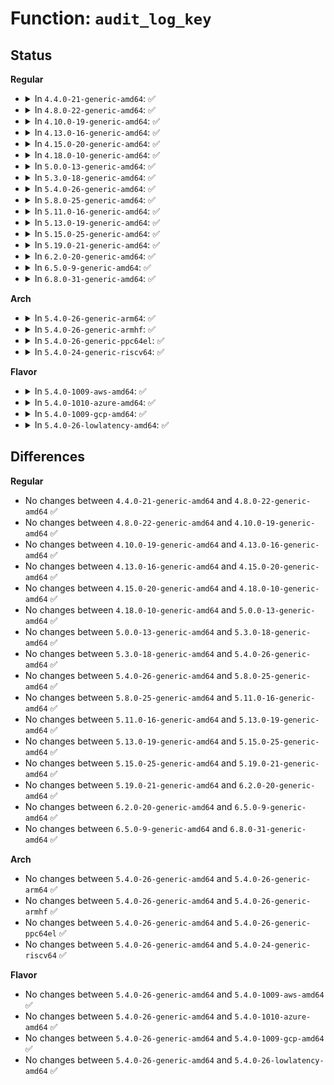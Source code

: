 # Function: <code>audit_log_key</code>

## Status
<b>Regular</b>
<ul>
<li>
<details>
<summary>In <code>4.4.0-21-generic-amd64</code>: ✅</summary>

```c
void audit_log_key(struct audit_buffer * ab, char * key)
```

```json
{
  "name": "audit_log_key",
  "collision_type": "Unique Global",
  "inline_type": "No",
  "funcs": [
    {
      "addr": 18446744071580034080,
      "name": "audit_log_key",
      "external": true,
      "loc": "kernel/audit.c:1661",
      "file": "kernel/audit.c",
      "inline": "seen, unknown",
      "caller_inline": [],
      "caller_func": [
        "kernel/auditsc.c:audit_log_exit",
        "kernel/audit_fsnotify.c:audit_mark_handle_event",
        "kernel/audit_tree.c:kill_rules"
      ]
    }
  ],
  "symbols": [
    {
      "addr": 18446744071580034080,
      "name": "audit_log_key",
      "section": ".text",
      "bind": "STB_GLOBAL",
      "size": 82
    }
  ]
}
```
</details>
</li>
<li>
<details>
<summary>In <code>4.8.0-22-generic-amd64</code>: ✅</summary>

```c
void audit_log_key(struct audit_buffer * ab, char * key)
```

```json
{
  "name": "audit_log_key",
  "collision_type": "Unique Global",
  "inline_type": "No",
  "funcs": [
    {
      "addr": 18446744071580066640,
      "name": "audit_log_key",
      "external": true,
      "loc": "kernel/audit.c:1672",
      "file": "kernel/audit.c",
      "inline": "seen, unknown",
      "caller_inline": [],
      "caller_func": [
        "kernel/auditsc.c:audit_log_exit",
        "kernel/audit_fsnotify.c:audit_mark_handle_event",
        "kernel/audit_tree.c:kill_rules"
      ]
    }
  ],
  "symbols": [
    {
      "addr": 18446744071580066640,
      "name": "audit_log_key",
      "section": ".text",
      "bind": "STB_GLOBAL",
      "size": 82
    }
  ]
}
```
</details>
</li>
<li>
<details>
<summary>In <code>4.10.0-19-generic-amd64</code>: ✅</summary>

```c
void audit_log_key(struct audit_buffer * ab, char * key)
```

```json
{
  "name": "audit_log_key",
  "collision_type": "Unique Global",
  "inline_type": "No",
  "funcs": [
    {
      "addr": 18446744071580106864,
      "name": "audit_log_key",
      "external": true,
      "loc": "kernel/audit.c:1811",
      "file": "kernel/audit.c",
      "inline": "seen, unknown",
      "caller_inline": [],
      "caller_func": [
        "kernel/auditsc.c:audit_log_exit",
        "kernel/audit_fsnotify.c:audit_mark_handle_event",
        "kernel/audit_tree.c:kill_rules"
      ]
    }
  ],
  "symbols": [
    {
      "addr": 18446744071580106864,
      "name": "audit_log_key",
      "section": ".text",
      "bind": "STB_GLOBAL",
      "size": 82
    }
  ]
}
```
</details>
</li>
<li>
<details>
<summary>In <code>4.13.0-16-generic-amd64</code>: ✅</summary>

```c
void audit_log_key(struct audit_buffer * ab, char * key)
```

```json
{
  "name": "audit_log_key",
  "collision_type": "Unique Global",
  "inline_type": "No",
  "funcs": [
    {
      "addr": 18446744071580112272,
      "name": "audit_log_key",
      "external": true,
      "loc": "kernel/audit.c:1990",
      "file": "kernel/audit.c",
      "inline": "seen, unknown",
      "caller_inline": [],
      "caller_func": [
        "kernel/auditsc.c:audit_log_exit",
        "kernel/audit_fsnotify.c:audit_mark_handle_event",
        "kernel/audit_tree.c:kill_rules"
      ]
    }
  ],
  "symbols": [
    {
      "addr": 18446744071580112272,
      "name": "audit_log_key",
      "section": ".text",
      "bind": "STB_GLOBAL",
      "size": 71
    }
  ]
}
```
</details>
</li>
<li>
<details>
<summary>In <code>4.15.0-20-generic-amd64</code>: ✅</summary>

```c
void audit_log_key(struct audit_buffer * ab, char * key)
```

```json
{
  "name": "audit_log_key",
  "collision_type": "Unique Global",
  "inline_type": "No",
  "funcs": [
    {
      "addr": 18446744071580164816,
      "name": "audit_log_key",
      "external": true,
      "loc": "kernel/audit.c:1998",
      "file": "kernel/audit.c",
      "inline": "seen, unknown",
      "caller_inline": [],
      "caller_func": [
        "kernel/auditsc.c:audit_log_exit",
        "kernel/audit_fsnotify.c:audit_mark_handle_event",
        "kernel/audit_tree.c:kill_rules"
      ]
    }
  ],
  "symbols": [
    {
      "addr": 18446744071580164816,
      "name": "audit_log_key",
      "section": ".text",
      "bind": "STB_GLOBAL",
      "size": 71
    }
  ]
}
```
</details>
</li>
<li>
<details>
<summary>In <code>4.18.0-10-generic-amd64</code>: ✅</summary>

```c
void audit_log_key(struct audit_buffer * ab, char * key)
```

```json
{
  "name": "audit_log_key",
  "collision_type": "Unique Global",
  "inline_type": "No",
  "funcs": [
    {
      "addr": 18446744071580224672,
      "name": "audit_log_key",
      "external": true,
      "loc": "kernel/audit.c:2051",
      "file": "kernel/audit.c",
      "inline": "seen, unknown",
      "caller_inline": [],
      "caller_func": [
        "kernel/auditsc.c:audit_log_exit",
        "kernel/audit_fsnotify.c:audit_mark_handle_event",
        "kernel/audit_tree.c:kill_rules"
      ]
    }
  ],
  "symbols": [
    {
      "addr": 18446744071580224672,
      "name": "audit_log_key",
      "section": ".text",
      "bind": "STB_GLOBAL",
      "size": 71
    }
  ]
}
```
</details>
</li>
<li>
<details>
<summary>In <code>5.0.0-13-generic-amd64</code>: ✅</summary>

```c
void audit_log_key(struct audit_buffer * ab, char * key)
```

```json
{
  "name": "audit_log_key",
  "collision_type": "Unique Global",
  "inline_type": "No",
  "funcs": [
    {
      "addr": 18446744071580277056,
      "name": "audit_log_key",
      "external": true,
      "loc": "kernel/audit.c:2048",
      "file": "kernel/audit.c",
      "inline": "seen, unknown",
      "caller_inline": [],
      "caller_func": [
        "kernel/auditsc.c:audit_log_exit",
        "kernel/audit_fsnotify.c:audit_mark_handle_event",
        "kernel/audit_tree.c:kill_rules"
      ]
    }
  ],
  "symbols": [
    {
      "addr": 18446744071580277056,
      "name": "audit_log_key",
      "section": ".text",
      "bind": "STB_GLOBAL",
      "size": 71
    }
  ]
}
```
</details>
</li>
<li>
<details>
<summary>In <code>5.3.0-18-generic-amd64</code>: ✅</summary>

```c
void audit_log_key(struct audit_buffer * ab, char * key)
```

```json
{
  "name": "audit_log_key",
  "collision_type": "Unique Global",
  "inline_type": "No",
  "funcs": [
    {
      "addr": 18446744071580328064,
      "name": "audit_log_key",
      "external": true,
      "loc": "kernel/audit.c:2048",
      "file": "kernel/audit.c",
      "inline": "seen, unknown",
      "caller_inline": [],
      "caller_func": [
        "kernel/auditsc.c:audit_log_exit",
        "kernel/audit_fsnotify.c:audit_mark_handle_event",
        "kernel/audit_tree.c:kill_rules"
      ]
    }
  ],
  "symbols": [
    {
      "addr": 18446744071580328064,
      "name": "audit_log_key",
      "section": ".text",
      "bind": "STB_GLOBAL",
      "size": 74
    }
  ]
}
```
</details>
</li>
<li>
<details>
<summary>In <code>5.4.0-26-generic-amd64</code>: ✅</summary>

```c
void audit_log_key(struct audit_buffer * ab, char * key)
```

```json
{
  "name": "audit_log_key",
  "collision_type": "Unique Global",
  "inline_type": "No",
  "funcs": [
    {
      "addr": 18446744071580376864,
      "name": "audit_log_key",
      "external": true,
      "loc": "kernel/audit.c:2050",
      "file": "kernel/audit.c",
      "inline": "seen, unknown",
      "caller_inline": [],
      "caller_func": [
        "kernel/auditsc.c:audit_log_exit",
        "kernel/audit_fsnotify.c:audit_mark_handle_event",
        "kernel/audit_tree.c:kill_rules"
      ]
    }
  ],
  "symbols": [
    {
      "addr": 18446744071580376864,
      "name": "audit_log_key",
      "section": ".text",
      "bind": "STB_GLOBAL",
      "size": 74
    }
  ]
}
```
</details>
</li>
<li>
<details>
<summary>In <code>5.8.0-25-generic-amd64</code>: ✅</summary>

```c
void audit_log_key(struct audit_buffer * ab, char * key)
```

```json
{
  "name": "audit_log_key",
  "collision_type": "Unique Global",
  "inline_type": "No",
  "funcs": [
    {
      "addr": 18446744071580452000,
      "name": "audit_log_key",
      "external": true,
      "loc": "kernel/audit.c:2130",
      "file": "kernel/audit.c",
      "inline": "seen, unknown",
      "caller_inline": [],
      "caller_func": [
        "kernel/auditsc.c:audit_log_exit",
        "kernel/audit_watch.c:audit_remove_parent_watches",
        "kernel/audit_fsnotify.c:audit_autoremove_mark_rule",
        "kernel/audit_tree.c:kill_rules"
      ]
    }
  ],
  "symbols": [
    {
      "addr": 18446744071580452000,
      "name": "audit_log_key",
      "section": ".text",
      "bind": "STB_GLOBAL",
      "size": 74
    }
  ]
}
```
</details>
</li>
<li>
<details>
<summary>In <code>5.11.0-16-generic-amd64</code>: ✅</summary>

```c
void audit_log_key(struct audit_buffer * ab, char * key)
```

```json
{
  "name": "audit_log_key",
  "collision_type": "Unique Global",
  "inline_type": "No",
  "funcs": [
    {
      "addr": 18446744071580440560,
      "name": "audit_log_key",
      "external": true,
      "loc": "kernel/audit.c:2147",
      "file": "kernel/audit.c",
      "inline": "seen, unknown",
      "caller_inline": [],
      "caller_func": [
        "kernel/auditsc.c:audit_log_exit",
        "kernel/audit_watch.c:audit_remove_parent_watches",
        "kernel/audit_fsnotify.c:audit_autoremove_mark_rule",
        "kernel/audit_tree.c:kill_rules"
      ]
    }
  ],
  "symbols": [
    {
      "addr": 18446744071580440560,
      "name": "audit_log_key",
      "section": ".text",
      "bind": "STB_GLOBAL",
      "size": 74
    }
  ]
}
```
</details>
</li>
<li>
<details>
<summary>In <code>5.13.0-19-generic-amd64</code>: ✅</summary>

```c
void audit_log_key(struct audit_buffer * ab, char * key)
```

```json
{
  "name": "audit_log_key",
  "collision_type": "Unique Global",
  "inline_type": "No",
  "funcs": [
    {
      "addr": 18446744071580444640,
      "name": "audit_log_key",
      "external": true,
      "loc": "kernel/audit.c:2147",
      "file": "kernel/audit.c",
      "inline": "seen, unknown",
      "caller_inline": [],
      "caller_func": [
        "kernel/auditsc.c:audit_log_exit",
        "kernel/audit_watch.c:audit_remove_parent_watches",
        "kernel/audit_fsnotify.c:audit_mark_handle_event",
        "kernel/audit_tree.c:kill_rules"
      ]
    }
  ],
  "symbols": [
    {
      "addr": 18446744071580444640,
      "name": "audit_log_key",
      "section": ".text",
      "bind": "STB_GLOBAL",
      "size": 74
    }
  ]
}
```
</details>
</li>
<li>
<details>
<summary>In <code>5.15.0-25-generic-amd64</code>: ✅</summary>

```c
void audit_log_key(struct audit_buffer * ab, char * key)
```

```json
{
  "name": "audit_log_key",
  "collision_type": "Unique Global",
  "inline_type": "No",
  "funcs": [
    {
      "addr": 18446744071580609552,
      "name": "audit_log_key",
      "external": true,
      "loc": "kernel/audit.c:2186",
      "file": "kernel/audit.c",
      "inline": "seen, unknown",
      "caller_inline": [],
      "caller_func": [
        "kernel/auditsc.c:audit_log_exit",
        "kernel/audit_watch.c:audit_remove_parent_watches",
        "kernel/audit_fsnotify.c:audit_mark_handle_event",
        "kernel/audit_tree.c:kill_rules"
      ]
    }
  ],
  "symbols": [
    {
      "addr": 18446744071580609552,
      "name": "audit_log_key",
      "section": ".text",
      "bind": "STB_GLOBAL",
      "size": 74
    }
  ]
}
```
</details>
</li>
<li>
<details>
<summary>In <code>5.19.0-21-generic-amd64</code>: ✅</summary>

```c
void audit_log_key(struct audit_buffer * ab, char * key)
```

```json
{
  "name": "audit_log_key",
  "collision_type": "Unique Global",
  "inline_type": "No",
  "funcs": [
    {
      "addr": 18446744071580814448,
      "name": "audit_log_key",
      "external": true,
      "loc": "kernel/audit.c:2168",
      "file": "kernel/audit.c",
      "inline": "seen, unknown",
      "caller_inline": [],
      "caller_func": [
        "kernel/auditsc.c:audit_log_exit",
        "kernel/auditsc.c:audit_log_uring",
        "kernel/audit_watch.c:audit_remove_parent_watches",
        "kernel/audit_tree.c:kill_rules"
      ]
    }
  ],
  "symbols": [
    {
      "addr": 18446744071580814448,
      "name": "audit_log_key",
      "section": ".text",
      "bind": "STB_GLOBAL",
      "size": 87
    }
  ]
}
```
</details>
</li>
<li>
<details>
<summary>In <code>6.2.0-20-generic-amd64</code>: ✅</summary>

```c
void audit_log_key(struct audit_buffer * ab, char * key)
```

```json
{
  "name": "audit_log_key",
  "collision_type": "Unique Global",
  "inline_type": "No",
  "funcs": [
    {
      "addr": 18446744071581100672,
      "name": "audit_log_key",
      "external": true,
      "loc": "kernel/audit.c:2166",
      "file": "kernel/audit.c",
      "inline": "seen, unknown",
      "caller_inline": [],
      "caller_func": [
        "kernel/auditsc.c:audit_log_exit",
        "kernel/auditsc.c:audit_log_uring",
        "kernel/audit_watch.c:audit_remove_parent_watches",
        "kernel/audit_tree.c:kill_rules"
      ]
    }
  ],
  "symbols": [
    {
      "addr": 18446744071581100672,
      "name": "audit_log_key",
      "section": ".text",
      "bind": "STB_GLOBAL",
      "size": 87
    }
  ]
}
```
</details>
</li>
<li>
<details>
<summary>In <code>6.5.0-9-generic-amd64</code>: ✅</summary>

```c
void audit_log_key(struct audit_buffer * ab, char * key)
```

```json
{
  "name": "audit_log_key",
  "collision_type": "Unique Global",
  "inline_type": "No",
  "funcs": [
    {
      "addr": 18446744071581192288,
      "name": "audit_log_key",
      "external": true,
      "loc": "kernel/audit.c:2166",
      "file": "kernel/audit.c",
      "inline": "seen, unknown",
      "caller_inline": [],
      "caller_func": [
        "kernel/auditsc.c:audit_log_exit",
        "kernel/auditsc.c:audit_log_uring",
        "kernel/audit_watch.c:audit_remove_parent_watches",
        "kernel/audit_tree.c:kill_rules"
      ]
    }
  ],
  "symbols": [
    {
      "addr": 18446744071581192288,
      "name": "audit_log_key",
      "section": ".text",
      "bind": "STB_GLOBAL",
      "size": 87
    }
  ]
}
```
</details>
</li>
<li>
<details>
<summary>In <code>6.8.0-31-generic-amd64</code>: ✅</summary>

```c
void audit_log_key(struct audit_buffer * ab, char * key)
```

```json
{
  "name": "audit_log_key",
  "collision_type": "Unique Global",
  "inline_type": "No",
  "funcs": [
    {
      "addr": 18446744071581298576,
      "name": "audit_log_key",
      "external": true,
      "loc": "kernel/audit.c:2184",
      "file": "kernel/audit.c",
      "inline": "seen, unknown",
      "caller_inline": [],
      "caller_func": [
        "kernel/auditsc.c:audit_log_exit",
        "kernel/auditsc.c:audit_log_uring",
        "kernel/audit_watch.c:audit_remove_parent_watches",
        "kernel/audit_tree.c:kill_rules"
      ]
    }
  ],
  "symbols": [
    {
      "addr": 18446744071581298576,
      "name": "audit_log_key",
      "section": ".text",
      "bind": "STB_GLOBAL",
      "size": 87
    }
  ]
}
```
</details>
</li>
</ul>
<b>Arch</b>
<ul>
<li>
<details>
<summary>In <code>5.4.0-26-generic-arm64</code>: ✅</summary>

```c
void audit_log_key(struct audit_buffer * ab, char * key)
```

```json
{
  "name": "audit_log_key",
  "collision_type": "Unique Global",
  "inline_type": "No",
  "funcs": [
    {
      "addr": 18446603336491642680,
      "name": "audit_log_key",
      "external": true,
      "loc": "kernel/audit.c:2050",
      "file": "kernel/audit.c",
      "inline": "seen, unknown",
      "caller_inline": [],
      "caller_func": [
        "kernel/auditsc.c:audit_log_exit",
        "kernel/audit_fsnotify.c:audit_mark_handle_event",
        "kernel/audit_tree.c:kill_rules"
      ]
    }
  ],
  "symbols": [
    {
      "addr": 18446603336491642680,
      "name": "audit_log_key",
      "section": ".text",
      "bind": "STB_GLOBAL",
      "size": 100
    }
  ]
}
```
</details>
</li>
<li>
<details>
<summary>In <code>5.4.0-26-generic-armhf</code>: ✅</summary>

```c
void audit_log_key(struct audit_buffer * ab, char * key)
```

```json
{
  "name": "audit_log_key",
  "collision_type": "Unique Global",
  "inline_type": "No",
  "funcs": [
    {
      "addr": 3225594756,
      "name": "audit_log_key",
      "external": true,
      "loc": "kernel/audit.c:2050",
      "file": "kernel/audit.c",
      "inline": "seen, unknown",
      "caller_inline": [],
      "caller_func": [
        "kernel/auditsc.c:audit_log_exit",
        "kernel/audit_fsnotify.c:audit_mark_handle_event",
        "kernel/audit_tree.c:kill_rules"
      ]
    }
  ],
  "symbols": [
    {
      "addr": 3225594756,
      "name": "audit_log_key",
      "section": ".text",
      "bind": "STB_GLOBAL",
      "size": 84
    }
  ]
}
```
</details>
</li>
<li>
<details>
<summary>In <code>5.4.0-26-generic-ppc64el</code>: ✅</summary>

```c
void audit_log_key(struct audit_buffer * ab, char * key)
```

```json
{
  "name": "audit_log_key",
  "collision_type": "Unique Global",
  "inline_type": "No",
  "funcs": [
    {
      "addr": 13835058055284638864,
      "name": "audit_log_key",
      "external": true,
      "loc": "kernel/audit.c:2050",
      "file": "kernel/audit.c",
      "inline": "seen, unknown",
      "caller_inline": [],
      "caller_func": [
        "kernel/auditsc.c:audit_log_exit",
        "kernel/audit_fsnotify.c:audit_mark_handle_event",
        "kernel/audit_tree.c:kill_rules"
      ]
    }
  ],
  "symbols": [
    {
      "addr": 13835058055284638864,
      "name": "audit_log_key",
      "section": ".text",
      "bind": "STB_GLOBAL",
      "size": 136
    }
  ]
}
```
</details>
</li>
<li>
<details>
<summary>In <code>5.4.0-24-generic-riscv64</code>: ✅</summary>

```c
void audit_log_key(struct audit_buffer * ab, char * key)
```

```json
{
  "name": "audit_log_key",
  "collision_type": "Unique Global",
  "inline_type": "No",
  "funcs": [
    {
      "addr": 18446743936272037934,
      "name": "audit_log_key",
      "external": true,
      "loc": "kernel/audit.c:2050",
      "file": "kernel/audit.c",
      "inline": "seen, unknown",
      "caller_inline": [],
      "caller_func": [
        "kernel/auditsc.c:audit_log_exit",
        "kernel/audit_fsnotify.c:audit_mark_handle_event",
        "kernel/audit_tree.c:kill_rules"
      ]
    }
  ],
  "symbols": [
    {
      "addr": 18446743936272037934,
      "name": "audit_log_key",
      "section": ".text",
      "bind": "STB_GLOBAL",
      "size": 112
    }
  ]
}
```
</details>
</li>
</ul>
<b>Flavor</b>
<ul>
<li>
<details>
<summary>In <code>5.4.0-1009-aws-amd64</code>: ✅</summary>

```c
void audit_log_key(struct audit_buffer * ab, char * key)
```

```json
{
  "name": "audit_log_key",
  "collision_type": "Unique Global",
  "inline_type": "No",
  "funcs": [
    {
      "addr": 18446744071580345664,
      "name": "audit_log_key",
      "external": true,
      "loc": "kernel/audit.c:2050",
      "file": "kernel/audit.c",
      "inline": "seen, unknown",
      "caller_inline": [],
      "caller_func": [
        "kernel/auditsc.c:audit_log_exit",
        "kernel/audit_fsnotify.c:audit_mark_handle_event",
        "kernel/audit_tree.c:kill_rules"
      ]
    }
  ],
  "symbols": [
    {
      "addr": 18446744071580345664,
      "name": "audit_log_key",
      "section": ".text",
      "bind": "STB_GLOBAL",
      "size": 74
    }
  ]
}
```
</details>
</li>
<li>
<details>
<summary>In <code>5.4.0-1010-azure-amd64</code>: ✅</summary>

```c
void audit_log_key(struct audit_buffer * ab, char * key)
```

```json
{
  "name": "audit_log_key",
  "collision_type": "Unique Global",
  "inline_type": "No",
  "funcs": [
    {
      "addr": 18446744071580292832,
      "name": "audit_log_key",
      "external": true,
      "loc": "kernel/audit.c:2050",
      "file": "kernel/audit.c",
      "inline": "seen, unknown",
      "caller_inline": [],
      "caller_func": [
        "kernel/auditsc.c:audit_log_exit",
        "kernel/audit_fsnotify.c:audit_mark_handle_event",
        "kernel/audit_tree.c:kill_rules"
      ]
    }
  ],
  "symbols": [
    {
      "addr": 18446744071580292832,
      "name": "audit_log_key",
      "section": ".text",
      "bind": "STB_GLOBAL",
      "size": 74
    }
  ]
}
```
</details>
</li>
<li>
<details>
<summary>In <code>5.4.0-1009-gcp-amd64</code>: ✅</summary>

```c
void audit_log_key(struct audit_buffer * ab, char * key)
```

```json
{
  "name": "audit_log_key",
  "collision_type": "Unique Global",
  "inline_type": "No",
  "funcs": [
    {
      "addr": 18446744071580336912,
      "name": "audit_log_key",
      "external": true,
      "loc": "kernel/audit.c:2050",
      "file": "kernel/audit.c",
      "inline": "seen, unknown",
      "caller_inline": [],
      "caller_func": [
        "kernel/auditsc.c:audit_log_exit",
        "kernel/audit_fsnotify.c:audit_mark_handle_event",
        "kernel/audit_tree.c:kill_rules"
      ]
    }
  ],
  "symbols": [
    {
      "addr": 18446744071580336912,
      "name": "audit_log_key",
      "section": ".text",
      "bind": "STB_GLOBAL",
      "size": 74
    }
  ]
}
```
</details>
</li>
<li>
<details>
<summary>In <code>5.4.0-26-lowlatency-amd64</code>: ✅</summary>

```c
void audit_log_key(struct audit_buffer * ab, char * key)
```

```json
{
  "name": "audit_log_key",
  "collision_type": "Unique Global",
  "inline_type": "No",
  "funcs": [
    {
      "addr": 18446744071580392144,
      "name": "audit_log_key",
      "external": true,
      "loc": "kernel/audit.c:2050",
      "file": "kernel/audit.c",
      "inline": "seen, unknown",
      "caller_inline": [],
      "caller_func": [
        "kernel/auditsc.c:audit_log_exit",
        "kernel/audit_fsnotify.c:audit_mark_handle_event",
        "kernel/audit_tree.c:kill_rules"
      ]
    }
  ],
  "symbols": [
    {
      "addr": 18446744071580392144,
      "name": "audit_log_key",
      "section": ".text",
      "bind": "STB_GLOBAL",
      "size": 74
    }
  ]
}
```
</details>
</li>
</ul>

## Differences
<b>Regular</b>
<ul>
<li>
No changes between <code>4.4.0-21-generic-amd64</code> and <code>4.8.0-22-generic-amd64</code> ✅
</li>
<li>
No changes between <code>4.8.0-22-generic-amd64</code> and <code>4.10.0-19-generic-amd64</code> ✅
</li>
<li>
No changes between <code>4.10.0-19-generic-amd64</code> and <code>4.13.0-16-generic-amd64</code> ✅
</li>
<li>
No changes between <code>4.13.0-16-generic-amd64</code> and <code>4.15.0-20-generic-amd64</code> ✅
</li>
<li>
No changes between <code>4.15.0-20-generic-amd64</code> and <code>4.18.0-10-generic-amd64</code> ✅
</li>
<li>
No changes between <code>4.18.0-10-generic-amd64</code> and <code>5.0.0-13-generic-amd64</code> ✅
</li>
<li>
No changes between <code>5.0.0-13-generic-amd64</code> and <code>5.3.0-18-generic-amd64</code> ✅
</li>
<li>
No changes between <code>5.3.0-18-generic-amd64</code> and <code>5.4.0-26-generic-amd64</code> ✅
</li>
<li>
No changes between <code>5.4.0-26-generic-amd64</code> and <code>5.8.0-25-generic-amd64</code> ✅
</li>
<li>
No changes between <code>5.8.0-25-generic-amd64</code> and <code>5.11.0-16-generic-amd64</code> ✅
</li>
<li>
No changes between <code>5.11.0-16-generic-amd64</code> and <code>5.13.0-19-generic-amd64</code> ✅
</li>
<li>
No changes between <code>5.13.0-19-generic-amd64</code> and <code>5.15.0-25-generic-amd64</code> ✅
</li>
<li>
No changes between <code>5.15.0-25-generic-amd64</code> and <code>5.19.0-21-generic-amd64</code> ✅
</li>
<li>
No changes between <code>5.19.0-21-generic-amd64</code> and <code>6.2.0-20-generic-amd64</code> ✅
</li>
<li>
No changes between <code>6.2.0-20-generic-amd64</code> and <code>6.5.0-9-generic-amd64</code> ✅
</li>
<li>
No changes between <code>6.5.0-9-generic-amd64</code> and <code>6.8.0-31-generic-amd64</code> ✅
</li>
</ul>
<b>Arch</b>
<ul>
<li>
No changes between <code>5.4.0-26-generic-amd64</code> and <code>5.4.0-26-generic-arm64</code> ✅
</li>
<li>
No changes between <code>5.4.0-26-generic-amd64</code> and <code>5.4.0-26-generic-armhf</code> ✅
</li>
<li>
No changes between <code>5.4.0-26-generic-amd64</code> and <code>5.4.0-26-generic-ppc64el</code> ✅
</li>
<li>
No changes between <code>5.4.0-26-generic-amd64</code> and <code>5.4.0-24-generic-riscv64</code> ✅
</li>
</ul>
<b>Flavor</b>
<ul>
<li>
No changes between <code>5.4.0-26-generic-amd64</code> and <code>5.4.0-1009-aws-amd64</code> ✅
</li>
<li>
No changes between <code>5.4.0-26-generic-amd64</code> and <code>5.4.0-1010-azure-amd64</code> ✅
</li>
<li>
No changes between <code>5.4.0-26-generic-amd64</code> and <code>5.4.0-1009-gcp-amd64</code> ✅
</li>
<li>
No changes between <code>5.4.0-26-generic-amd64</code> and <code>5.4.0-26-lowlatency-amd64</code> ✅
</li>
</ul>
